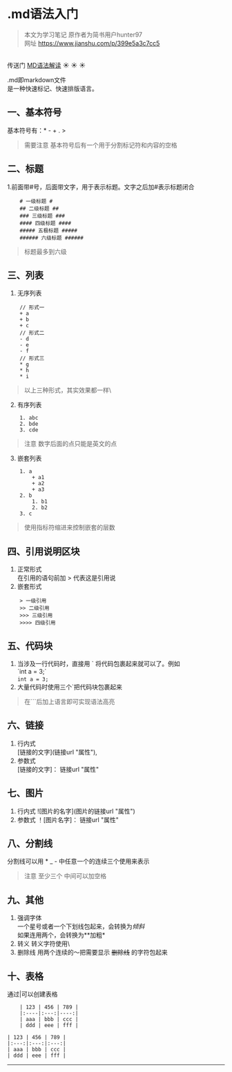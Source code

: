 # .md语法入门 #
> 本文为学习笔记 原作者为简书用户hunter97\
> 网址 https://www.jianshu.com/p/399e5a3c7cc5

\
传送门 [MD语法解读](https://github.com/guodongxiaren/test)
:sunny: :sunny: :sunny:

.md即markdown文件\
是一种快速标记、快速排版语言。

## 一、基本符号 ##
基本符号有：* - + . >
>需要注意 基本符号后有一个用于分割标记符和内容的空格

## 二、标题 ##
1.前面带#号，后面带文字，用于表示标题。文字之后加#表示标题闭合
```
	# 一级标题 #
	## 二级标题 ##
	### 三级标题 ###
	#### 四级标题 ####
	##### 五极标题 #####
	###### 六级标题 ######
```
> 标题最多到六级

## 三、列表 ##
1. 无序列表
```
	// 形式一
	+ a
	+ b
	+ c
	// 形式二
	- d
	- e
	- f
	// 形式三
	* g
	* h
	* i
```
> 以上三种形式，其实效果都一样\
2. 有序列表
```
	1. abc
	2. bde
	3. cde
```
> 注意 数字后面的点只能是英文的点
3. 嵌套列表
```
	1. a
		+ a1
		+ a2
		+ a3
	2. b
		1. b1
		2. b2
	3. c
```
> 使用指标符缩进来控制嵌套的层数

## 四、引用说明区块 ##
1. 正常形式\
在引用的语句前加 > 代表这是引用说
2. 嵌套形式
```
	> 一级引用
	>> 二级引用
	>>> 三级引用
	>>>> 四级引用
```

## 五、代码块 ##
1. 当涉及一行代码时，直接用 \` 将代码包裹起来就可以了。例如\
\`int a = 3;\`\
`int a = 3;`
2. 大量代码时使用三个\`把代码块包裹起来

> 在\`\`\`后加上语言即可实现语法高亮

## 六、链接 ##
1. 行内式\
 \[链接的文字\]\(链接url "属性"\),
2. 参数式\
 \[链接的文字\]： 链接url "属性"

## 七、图片 ##
1. 行内式
 !\[图片的名字\]\(图片的链接url "属性"\)
2. 参数式
 ！\[图片名字\]： 链接url "属性"

## 八、分割线 ##
分割线可以用 * _ - 中任意一个的连续三个使用来表示
> 注意 至少三个 中间可以加空格

## 九、其他 ##
1. 强调字体\
 一个星号或者一个下划线包起来，会转换为*倾斜*\
 如果连用两个，会转换为**加粗*
2. 转义
转义字符使用\\
3. 删除线
	用两个连续的～把需要显示 ~~删除线~~ 的字符包起来

## 十、表格 ##
通过\|可以创建表格

```
	| 123 | 456 | 789 |
	|:----|:---:|----:|
	| aaa | bbb | ccc |
	| ddd | eee | fff |
```

	| 123 | 456 | 789 |
	|:---:|:---:|:---:|
	| aaa | bbb | ccc |
	| ddd | eee | fff |



- - -
